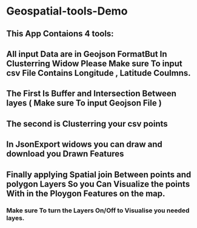 # Geospatial-tools-Demo
## This App Contaions 4 tools:
## All input Data are in Geojson FormatBut In Clusterring Widow Please Make sure To input csv File Contains Longitude , Latitude Coulmns.  
## The First Is Buffer and Intersection Between layes ( Make sure To input Geojson File )
## The second is Clusterring your csv points 
## In JsonExport widows you can draw and download you Drawn Features 
## Finally applying Spatial join Between points and polygon Layers So you Can Visualize the points With in the Ploygon Features on the map.
### Make sure To turn the Layers On/Off to Visualise you needed layes.
